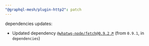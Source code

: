 ```yaml
---
"@graphql-mesh/plugin-http2": patch
---
```

dependencies updates:
  - Updated dependency [`@whatwg-node/fetch@0.9.2` ↗︎](https://www.npmjs.com/package/@whatwg-node/fetch/v/0.9.2) (from `0.9.1`, in `dependencies`)
